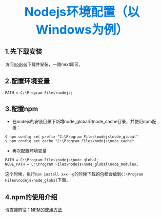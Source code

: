 ﻿
<h1 style="font-size: 40px;text-align:center;color: #007cdc;">
    Nodejs环境配置（以Windows为例）
</h1>

## 1.先下载安装
访问[nodejs](https://nodejs.org/)下载并安装，一路next即可。

## 2.配置环境变量

```
PATH = C:\Program Files\nodejs;
```
## 3.配置npm
- 在nodejs的安装目录下新增node_global和node_cache目录，并使用npm配置：

```
$ npm config set prefix "C:\Program Files\nodejs\node_global"
$ npm config set cache "C:\Program Files\nodejs\node_cache"
```

- 再次配置环境变量

```
PATH = C:\Program Files\nodejs\node_global;
NODE_PATH = C:\Program Files\nodejs\node_global\node_modules;
```

这个时候，执行`npm install xxx -g`的时候下载的包都会放到`C:\Program Files\nodejs\node_global`下面。

## 4.npm的使用介绍

请直接前往：[NPM的使用方法](/idoc/html/技术分享/NPM的使用方法.html)
